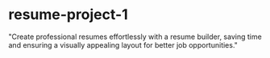 # resume-project-1
"Create professional resumes effortlessly with a resume builder, saving time and ensuring a visually appealing layout for better job opportunities."
